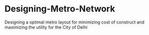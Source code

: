 # Designing-Metro-Network
Designing a optimal metro layout for minimizing cost of construct and maximizing the utility for the City of Delhi
